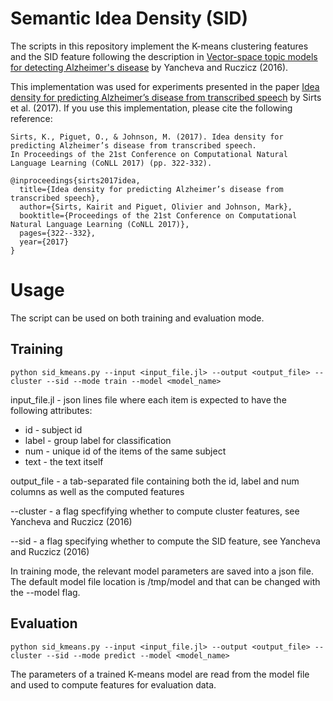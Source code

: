 # Semantic Idea Density (SID)

The scripts in this repository implement the K-means clustering features and the SID feature
following the description in [Vector-space topic models for detecting Alzheimer's disease](https://www.aclweb.org/anthology/P16-1221.pdf) by Yancheva and Ruczicz (2016).

This implementation was used for experiments presented in the paper [Idea density for predicting Alzheimer’s disease from transcribed speech](https://www.aclweb.org/anthology/K17-1033.pdf) by Sirts et al. (2017). If you use this implementation, please cite the following reference:


    Sirts, K., Piguet, O., & Johnson, M. (2017). Idea density for predicting Alzheimer’s disease from transcribed speech. 
    In Proceedings of the 21st Conference on Computational Natural Language Learning (CoNLL 2017) (pp. 322-332).

    @inproceedings{sirts2017idea,
      title={Idea density for predicting Alzheimer’s disease from transcribed speech},
      author={Sirts, Kairit and Piguet, Olivier and Johnson, Mark},
      booktitle={Proceedings of the 21st Conference on Computational Natural Language Learning (CoNLL 2017)},
      pages={322--332},
      year={2017}
    }

# Usage

The script can be used on both training and evaluation mode.

## Training

    python sid_kmeans.py --input <input_file.jl> --output <output_file> --cluster --sid --mode train --model <model_name>
    
input_file.jl - json lines file where each item is expected to have the following attributes:
* id - subject id
* label - group label for classification
* num - unique id of the items of the same subject
* text - the text itself

output_file - a tab-separated file containing both the id, label and num columns as well as the computed features

--cluster - a flag specfifying whether to compute cluster features, see Yancheva and Ruczicz (2016)

--sid - a flag specifying whether to compute the SID feature, see Yancheva and Ruczicz (2016)

In training mode, the relevant model parameters are saved into a json file. The default model file location is /tmp/model and that can be changed with the --model flag.

## Evaluation

    python sid_kmeans.py --input <input_file.jl> --output <output_file> --cluster --sid --mode predict --model <model_name>
    
The parameters of a trained K-means model are read from the model file and used to compute features for evaluation data.
